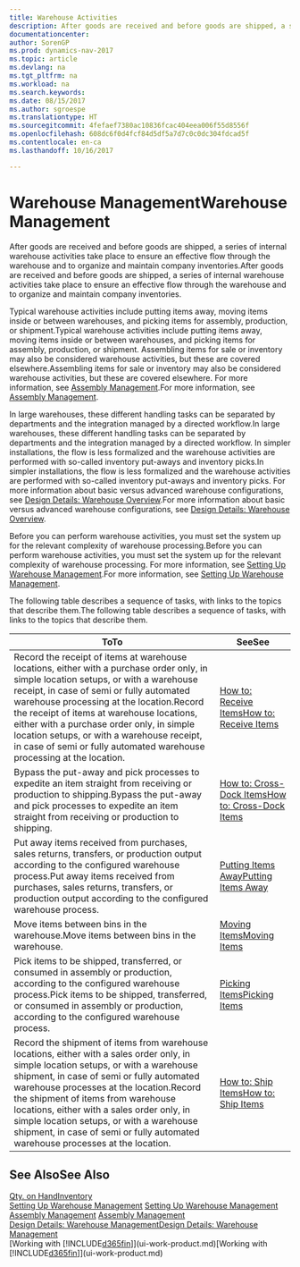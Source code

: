 ```yaml
---
title: Warehouse Activities
description: After goods are received and before goods are shipped, a series of internal warehouse activities take place to ensure an effective flow through the warehouse and to organize and maintain company inventories.
documentationcenter: 
author: SorenGP
ms.prod: dynamics-nav-2017
ms.topic: article
ms.devlang: na
ms.tgt_pltfrm: na
ms.workload: na
ms.search.keywords: 
ms.date: 08/15/2017
ms.author: sgroespe
ms.translationtype: HT
ms.sourcegitcommit: 4fefaef7380ac10836fcac404eea006f55d8556f
ms.openlocfilehash: 608dc6f0d4fcf84d5df5a7d7c0c0dc304fdcad5f
ms.contentlocale: en-ca
ms.lasthandoff: 10/16/2017

---
```

# <a name="warehouse-management"></a><span data-ttu-id="b611f-103">Warehouse Management</span><span class="sxs-lookup"><span data-stu-id="b611f-103">Warehouse Management</span></span>
<span data-ttu-id="b611f-104">After goods are received and before goods are shipped, a series of internal warehouse activities take place to ensure an effective flow through the warehouse and to organize and maintain company inventories.</span><span class="sxs-lookup"><span data-stu-id="b611f-104">After goods are received and before goods are shipped, a series of internal warehouse activities take place to ensure an effective flow through the warehouse and to organize and maintain company inventories.</span></span>

<span data-ttu-id="b611f-105">Typical warehouse activities include putting items away, moving items inside or between warehouses, and picking items for assembly, production, or shipment.</span><span class="sxs-lookup"><span data-stu-id="b611f-105">Typical warehouse activities include putting items away, moving items inside or between warehouses, and picking items for assembly, production, or shipment.</span></span> <span data-ttu-id="b611f-106">Assembling items for sale or inventory may also be considered warehouse activities, but these are covered elsewhere.</span><span class="sxs-lookup"><span data-stu-id="b611f-106">Assembling items for sale or inventory may also be considered warehouse activities, but these are covered elsewhere.</span></span> <span data-ttu-id="b611f-107">For more information, see [Assembly Management](assembly-assemble-items.md).</span><span class="sxs-lookup"><span data-stu-id="b611f-107">For more information, see [Assembly Management](assembly-assemble-items.md).</span></span>  

<span data-ttu-id="b611f-108">In large warehouses, these different handling tasks can be separated by departments and the integration managed by a directed workflow.</span><span class="sxs-lookup"><span data-stu-id="b611f-108">In large warehouses, these different handling tasks can be separated by departments and the integration managed by a directed workflow.</span></span> <span data-ttu-id="b611f-109">In simpler installations, the flow is less formalized and the warehouse activities are performed with so-called inventory put-aways and inventory picks.</span><span class="sxs-lookup"><span data-stu-id="b611f-109">In simpler installations, the flow is less formalized and the warehouse activities are performed with so-called inventory put-aways and inventory picks.</span></span> <span data-ttu-id="b611f-110">For more information about basic versus advanced warehouse configurations, see [Design Details: Warehouse Overview](design-details-warehouse-overview.md).</span><span class="sxs-lookup"><span data-stu-id="b611f-110">For more information about basic versus advanced warehouse configurations, see [Design Details: Warehouse Overview](design-details-warehouse-overview.md).</span></span>

<span data-ttu-id="b611f-111">Before you can perform warehouse activities, you must set the system up for the relevant complexity of warehouse processing.</span><span class="sxs-lookup"><span data-stu-id="b611f-111">Before you can perform warehouse activities, you must set the system up for the relevant complexity of warehouse processing.</span></span> <span data-ttu-id="b611f-112">For more information, see [Setting Up Warehouse Management](warehouse-setup-warehouse.md).</span><span class="sxs-lookup"><span data-stu-id="b611f-112">For more information, see [Setting Up Warehouse Management](warehouse-setup-warehouse.md).</span></span>

 <span data-ttu-id="b611f-113">The following table describes a sequence of tasks, with links to the topics that describe them.</span><span class="sxs-lookup"><span data-stu-id="b611f-113">The following table describes a sequence of tasks, with links to the topics that describe them.</span></span>   

|<span data-ttu-id="b611f-114">**To**</span><span class="sxs-lookup"><span data-stu-id="b611f-114">**To**</span></span>|<span data-ttu-id="b611f-115">**See**</span><span class="sxs-lookup"><span data-stu-id="b611f-115">**See**</span></span>|  
|------------|-------------|  
|<span data-ttu-id="b611f-116">Record the receipt of items at warehouse locations, either with a purchase order only, in simple location setups, or with a warehouse receipt, in case of semi or fully automated warehouse processing at the location.</span><span class="sxs-lookup"><span data-stu-id="b611f-116">Record the receipt of items at warehouse locations, either with a purchase order only, in simple location setups, or with a warehouse receipt, in case of semi or fully automated warehouse processing at the location.</span></span>|[<span data-ttu-id="b611f-117">How to: Receive Items</span><span class="sxs-lookup"><span data-stu-id="b611f-117">How to: Receive Items</span></span>](warehouse-how-receive-items.md)|
|<span data-ttu-id="b611f-118">Bypass the put-away and pick processes to expedite an item straight from receiving or production to shipping.</span><span class="sxs-lookup"><span data-stu-id="b611f-118">Bypass the put-away and pick processes to expedite an item straight from receiving or production to shipping.</span></span>|[<span data-ttu-id="b611f-119">How to: Cross-Dock Items</span><span class="sxs-lookup"><span data-stu-id="b611f-119">How to: Cross-Dock Items</span></span>](warehouse-how-to-cross-dock-items.md)|    
|<span data-ttu-id="b611f-120">Put away items received from purchases, sales returns, transfers, or production output according to the configured warehouse process.</span><span class="sxs-lookup"><span data-stu-id="b611f-120">Put away items received from purchases, sales returns, transfers, or production output according to the configured warehouse process.</span></span>|[<span data-ttu-id="b611f-121">Putting Items Away</span><span class="sxs-lookup"><span data-stu-id="b611f-121">Putting Items Away</span></span>](warehouse-put-away-items.md)|
|<span data-ttu-id="b611f-122">Move items between bins in the warehouse.</span><span class="sxs-lookup"><span data-stu-id="b611f-122">Move items between bins in the warehouse.</span></span>|[<span data-ttu-id="b611f-123">Moving Items</span><span class="sxs-lookup"><span data-stu-id="b611f-123">Moving Items</span></span>](warehouse-move-items.md)|
|<span data-ttu-id="b611f-124">Pick items to be shipped, transferred, or consumed in assembly or production, according to the configured warehouse process.</span><span class="sxs-lookup"><span data-stu-id="b611f-124">Pick items to be shipped, transferred, or consumed in assembly or production, according to the configured warehouse process.</span></span>|[<span data-ttu-id="b611f-125">Picking Items</span><span class="sxs-lookup"><span data-stu-id="b611f-125">Picking Items</span></span>](warehouse-pick-items.md)|
|<span data-ttu-id="b611f-126">Record the shipment of items from warehouse locations, either with a sales order only, in simple location setups, or with a warehouse shipment, in case of semi or fully automated warehouse processes at the location.</span><span class="sxs-lookup"><span data-stu-id="b611f-126">Record the shipment of items from warehouse locations, either with a sales order only, in simple location setups, or with a warehouse shipment, in case of semi or fully automated warehouse processes at the location.</span></span>|[<span data-ttu-id="b611f-127">How to: Ship Items</span><span class="sxs-lookup"><span data-stu-id="b611f-127">How to: Ship Items</span></span>](warehouse-how-ship-items.md)|  

## <a name="see-also"></a><span data-ttu-id="b611f-128">See Also</span><span class="sxs-lookup"><span data-stu-id="b611f-128">See Also</span></span>  
 [<span data-ttu-id="b611f-129">Qty. on Hand</span><span class="sxs-lookup"><span data-stu-id="b611f-129">Inventory</span></span>](inventory-manage-inventory.md)  
 <span data-ttu-id="b611f-130">[Setting Up Warehouse Management](warehouse-setup-warehouse.md)   </span><span class="sxs-lookup"><span data-stu-id="b611f-130">[Setting Up Warehouse Management](warehouse-setup-warehouse.md)   </span></span>  
 <span data-ttu-id="b611f-131">[Assembly Management](assembly-assemble-items.md)  </span><span class="sxs-lookup"><span data-stu-id="b611f-131">[Assembly Management](assembly-assemble-items.md)  </span></span>  
[<span data-ttu-id="b611f-132">Design Details: Warehouse Management</span><span class="sxs-lookup"><span data-stu-id="b611f-132">Design Details: Warehouse Management</span></span>](design-details-warehouse-management.md)  
 <span data-ttu-id="b611f-133">[Working with [!INCLUDE[d365fin](includes/d365fin_md.md)]](ui-work-product.md)</span><span class="sxs-lookup"><span data-stu-id="b611f-133">[Working with [!INCLUDE[d365fin](includes/d365fin_md.md)]](ui-work-product.md)</span></span>  

